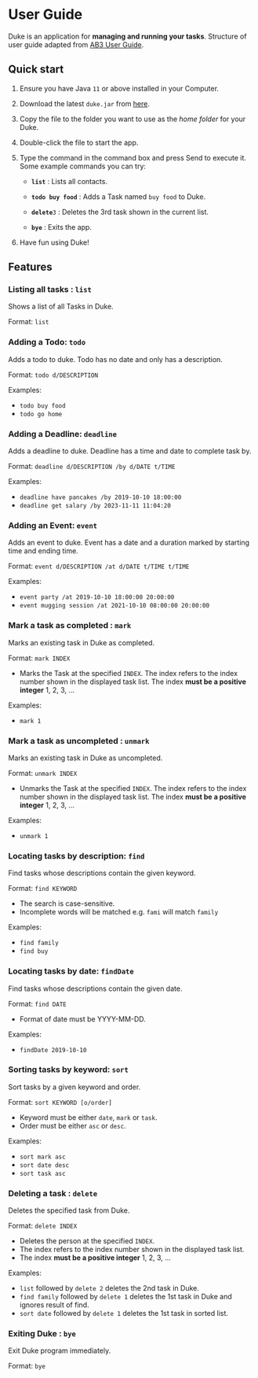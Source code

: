 # User Guide
Duke is an application for **managing and running your tasks**. Structure of user guide adapted from [AB3 User Guide](https://github.com/se-edu/addressbook-level3/blob/master/docs/UserGuide.md).



## Quick start

1. Ensure you have Java `11` or above installed in your Computer.

2. Download the latest `duke.jar` from [here](https://github.com/lawwm/ip/releases).

3. Copy the file to the folder you want to use as the _home folder_ for your Duke.

4. Double-click the file to start the app.

5. Type the command in the command box and press Send to execute it. 
      Some example commands you can try:

    * **`list`** : Lists all contacts.

    * **`todo buy food`** : Adds a Task named `buy food` to Duke.

    * **`delete`**`3` : Deletes the 3rd task shown in the current list.

    * **`bye`** : Exits the app.

6. Have fun using Duke!


## Features 

### Listing all tasks : `list`

Shows a list of all Tasks in Duke.

Format: `list`

### Adding a Todo: `todo`

Adds a todo to duke. Todo has no date and only has a description.

Format: `todo d/DESCRIPTION`

Examples:
* `todo buy food`
* `todo go home`

### Adding a Deadline: `deadline`

Adds a deadline to duke. Deadline has a time and date to complete task by.

Format: `deadline d/DESCRIPTION /by d/DATE t/TIME`

Examples:
* `deadline have pancakes /by 2019-10-10 18:00:00`
* `deadline get salary /by 2023-11-11 11:04:20`

### Adding an Event: `event`

Adds an event to duke. Event has a date and a duration marked by starting time and ending time.

Format: `event d/DESCRIPTION /at d/DATE t/TIME t/TIME`

Examples:
* `event party /at 2019-10-10 18:00:00 20:00:00`
* `event mugging session /at 2021-10-10 08:00:00 20:00:00`

### Mark a task as completed : `mark`

Marks an existing task in Duke as completed.

Format: `mark INDEX`

* Marks the Task at the specified `INDEX`. The index refers to the index number shown in the displayed task list. The index **must be a positive integer** 1, 2, 3, …​

Examples:
* `mark 1`

### Mark a task as uncompleted : `unmark`

Marks an existing task in Duke as uncompleted.

Format: `unmark INDEX`

* Unmarks the Task at the specified `INDEX`. The index refers to the index number shown in the displayed task list. The index **must be a positive integer** 1, 2, 3, …​

Examples:
* `unmark 1`


### Locating tasks by description: `find`

Find tasks whose descriptions contain the given keyword.

Format: `find KEYWORD`

* The search is case-sensitive.
* Incomplete words will be matched e.g. `fami` will match `family`

Examples:
* `find family` 
* `find buy` 


### Locating tasks by date: `findDate`

Find tasks whose descriptions contain the given date.

Format: `find DATE`

* Format of date must be YYYY-MM-DD.

Examples:
* `findDate 2019-10-10`

### Sorting tasks by keyword: `sort`

Sort tasks by a given keyword and order.

Format: `sort KEYWORD [o/order] `

* Keyword must be either `date`, `mark` or `task`.
* Order must be either `asc` or `desc`.

Examples:
* `sort mark asc`
* `sort date desc`
* `sort task asc`

### Deleting a task : `delete`

Deletes the specified task from Duke.

Format: `delete INDEX`

* Deletes the person at the specified `INDEX`.
* The index refers to the index number shown in the displayed task list.
* The index **must be a positive integer** 1, 2, 3, …​

Examples:
* `list` followed by `delete 2` deletes the 2nd task in Duke.
* `find family` followed by `delete 1` deletes the 1st task in Duke and ignores result of find.
* `sort date` followed by `delete 1` deletes the 1st task in sorted list.

### Exiting Duke : `bye`

Exit Duke program immediately.

Format: `bye`